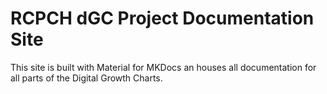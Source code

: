 # RCPCH dGC Project Documentation Site

This site is built with Material for MKDocs an houses all documentation for all parts of the Digital Growth Charts.

